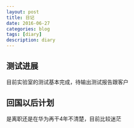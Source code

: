 ```yaml
---
layout: post
title: 日记
date: 2016-06-27
categories: blog
tags: [diary]
description: diary
---
```


## 测试进展
目前实验室的测试基本完成，待输出测试报告跟客户


## 回国以后计划
是离职还是在华为再干4年不清楚，目前比较迷茫

